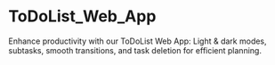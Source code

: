 # ToDoList_Web_App
Enhance productivity with our ToDoList Web App: Light &amp; dark modes, subtasks, smooth transitions, and task deletion for efficient planning.
